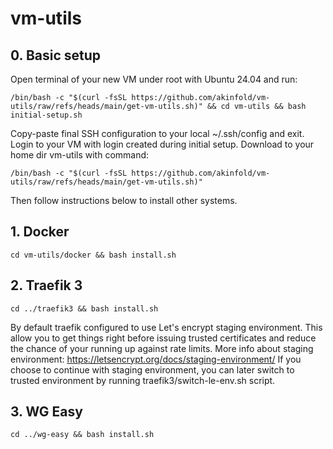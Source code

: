 # vm-utils

## 0. Basic setup
Open terminal of your new VM under root with Ubuntu 24.04 and run:
```
/bin/bash -c "$(curl -fsSL https://github.com/akinfold/vm-utils/raw/refs/heads/main/get-vm-utils.sh)" && cd vm-utils && bash initial-setup.sh
```
Copy-paste final SSH configuration to your local ~/.ssh/config and exit.
Login to your VM with login created during initial setup.
Download to your home dir vm-utils with command:
```
/bin/bash -c "$(curl -fsSL https://github.com/akinfold/vm-utils/raw/refs/heads/main/get-vm-utils.sh)"
```
Then follow instructions below to install other systems.


## 1. Docker
```
cd vm-utils/docker && bash install.sh
```

## 2. Traefik 3

```
cd ../traefik3 && bash install.sh
```

By default traefik configured to use Let's encrypt staging environment. This allow you to get things right before issuing trusted certificates and reduce the chance of your running up against rate limits. More info about staging environment: https://letsencrypt.org/docs/staging-environment/
If you choose to continue with staging environment, you can later switch to trusted environment by running traefik3/switch-le-env.sh script.

## 3. WG Easy
```
cd ../wg-easy && bash install.sh
```